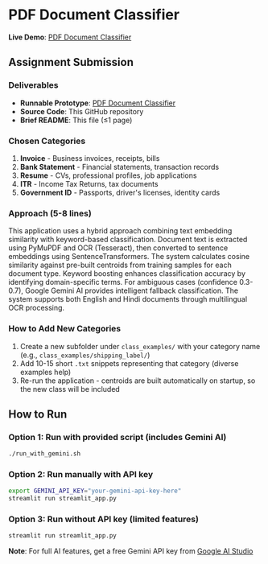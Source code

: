 # PDF Document Classifier

**Live Demo**: [PDF Document Classifier](https://pdf-classifier-idfy.streamlit.app)

## Assignment Submission

### Deliverables
- **Runnable Prototype**: [PDF Document Classifier](https://pdf-classifier-idfy.streamlit.app)
- **Source Code**: This GitHub repository
- **Brief README**: This file (≤1 page)

### Chosen Categories
1. **Invoice** - Business invoices, receipts, bills
2. **Bank Statement** - Financial statements, transaction records
3. **Resume** - CVs, professional profiles, job applications
4. **ITR** - Income Tax Returns, tax documents
5. **Government ID** - Passports, driver's licenses, identity cards

### Approach (5-8 lines)
This application uses a hybrid approach combining text embedding similarity with keyword-based classification. Document text is extracted using PyMuPDF and OCR (Tesseract), then converted to sentence embeddings using SentenceTransformers. The system calculates cosine similarity against pre-built centroids from training samples for each document type. Keyword boosting enhances classification accuracy by identifying domain-specific terms. For ambiguous cases (confidence 0.3-0.7), Google Gemini AI provides intelligent fallback classification. The system supports both English and Hindi documents through multilingual OCR processing.

### How to Add New Categories
1. Create a new subfolder under `class_examples/` with your category name (e.g., `class_examples/shipping_label/`)
2. Add 10-15 short `.txt` snippets representing that category (diverse examples help)
3. Re-run the application - centroids are built automatically on startup, so the new class will be included

## How to Run

### Option 1: Run with provided script (includes Gemini AI)
```bash
./run_with_gemini.sh
```

### Option 2: Run manually with API key
```bash
export GEMINI_API_KEY="your-gemini-api-key-here"
streamlit run streamlit_app.py
```

### Option 3: Run without API key (limited features)
```bash
streamlit run streamlit_app.py
```

**Note**: For full AI features, get a free Gemini API key from [Google AI Studio](https://makersuite.google.com/app/apikey)